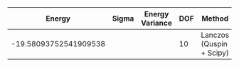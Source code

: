 |       Energy          |  Sigma          | Energy Variance  | DOF |Method                                                          | Data repository                |
| ----------------------| --------------- | -----------------| ------- |------------------------------------------------------------|------------------------------- |
| -19.58093752541909538 |                 |                  |   10    | Lanczos (Quspin + Scipy)                                   | https://weinbe58.github.io/QuSpin/ |